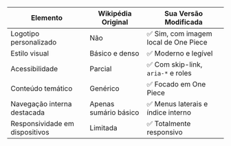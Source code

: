| Elemento                       | Wikipédia Original    | Sua Versão Modificada                |
| ------------------------------ | --------------------- | ------------------------------------ |
| Logotipo personalizado         | Não                   | ✅ Sim, com imagem local de One Piece |
| Estilo visual                  | Básico e denso        | ✅ Moderno e legível                  |
| Acessibilidade                 | Parcial               | ✅ Com skip-link, `aria-*` e roles    |
| Conteúdo temático              | Genérico              | ✅ Focado em One Piece                |
| Navegação interna destacada    | Apenas sumário básico | ✅ Menus laterais e índice interno    |
| Responsividade em dispositivos | Limitada              | ✅ Totalmente responsivo              |
